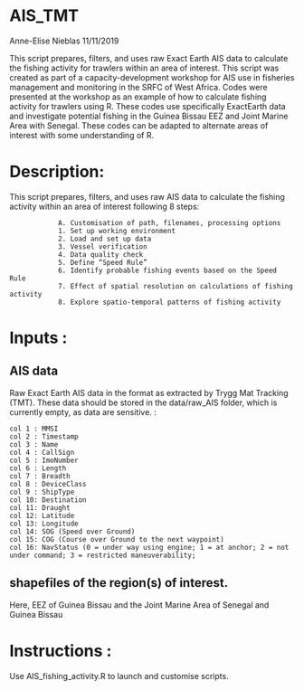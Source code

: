 # AIS_TMT
Anne-Elise Nieblas
11/11/2019

This script prepares, filters, and uses raw Exact Earth AIS data to calculate the fishing activity for trawlers within an area of interest. This script was created as part of a capacity-development workshop for AIS use in fisheries management and monitoring in the SRFC of West Africa. Codes were presented at the workshop as an example of how to calculate fishing activity for trawlers using R. These codes use specifically ExactEarth data and investigate potential fishing in the Guinea Bissau EEZ and Joint Marine Area with Senegal. These codes can be adapted to alternate areas of interest with some understanding of R.

# Description: 
This script prepares, filters, and uses raw AIS data to calculate the fishing activity within an area of interest following 8 steps:

                A. Customisation of path, filenames, processing options                 
                1. Set up working environment 
                2. Load and set up data 
                3. Vessel verification
                4. Data quality check
                5. Define “Speed Rule”
                6. Identify probable fishing events based on the Speed Rule
                7. Effect of spatial resolution on calculations of fishing activity
                8. Explore spatio-temporal patterns of fishing activity

# Inputs : 
## AIS data

Raw Exact Earth AIS data in the format as extracted by Trygg Mat Tracking (TMT). These data should be stored in the data/raw_AIS folder, which is currently empty, as data are sensitive. :

    col 1 : MMSI
    col 2 : Timestamp
    col 3 : Name
    col 4 : CallSign
    col 5 : ImoNumber
    col 6 : Length
    col 7 : Breadth
    col 8 : DeviceClass
    col 9 : ShipType
    col 10: Destination
    col 11: Draught
    col 12: Latitude
    col 13: Longitude
    col 14: SOG (Speed over Ground)
    col 15: COG (Course over Ground to the next waypoint)
    col 16: NavStatus (0 = under way using engine; 1 = at anchor; 2 = not under command; 3 = restricted maneuverability;

## shapefiles of the region(s) of interest. 

Here, EEZ of Guinea Bissau and the Joint Marine Area of Senegal and Guinea Bissau


#  Instructions : 

Use AIS_fishing_activity.R to launch and customise scripts. 
